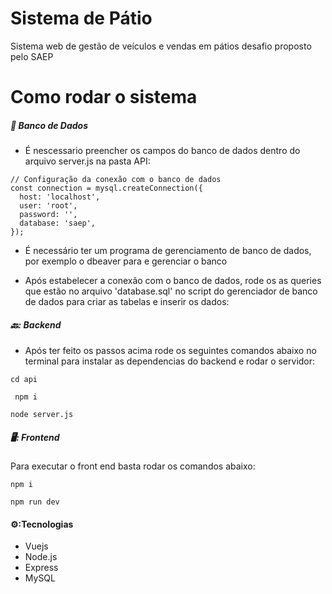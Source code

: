 # Sistema de Pátio

Sistema web de gestão de veículos e vendas em pátios desafio proposto pelo SAEP

# Como rodar o sistema

##### :game_die: Banco de Dados

- É nescessario preencher os campos do banco de dados dentro do arquivo server.js na pasta API:

```shell
// Configuração da conexão com o banco de dados
const connection = mysql.createConnection({
  host: 'localhost',
  user: 'root',
  password: '',
  database: 'saep',
});
```

- É necessário ter um programa de gerenciamento de banco de dados, por exemplo o dbeaver para e gerenciar o banco

- Após estabelecer a conexão com o banco de dados, rode os as queries que estão no arquivo 'database.sql' no script do gerenciador de banco de dados para criar as tabelas e inserir os dados:

##### 🔙: Backend

- Após ter feito os passos acima rode os seguintes comandos abaixo no terminal para instalar as dependencias do backend e rodar o servidor:

```shell
cd api
```

```shell
 npm i
```

```shell
node server.js
```

##### 🖥️: Frontend

Para executar o front end basta rodar os comandos abaixo:

```shell
npm i
```

```shell
npm run dev
```

#### ⚙️:Tecnologias

- Vuejs
- Node.js
- Express
- MySQL
